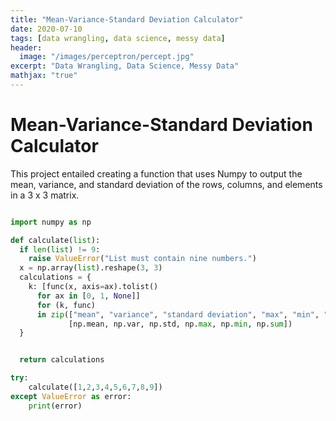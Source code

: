 ```yaml
---
title: "Mean-Variance-Standard Deviation Calculator"
date: 2020-07-10
tags: [data wrangling, data science, messy data]
header:
  image: "/images/perceptron/percept.jpg"
excerpt: "Data Wrangling, Data Science, Messy Data"
mathjax: "true"
---
```


# Mean-Variance-Standard Deviation Calculator

This project entailed creating a function that uses Numpy to output the mean, variance, and standard deviation of the rows, columns, and elements in a 3 x 3 matrix.


```python

import numpy as np

def calculate(list):
  if len(list) != 9:
    raise ValueError("List must contain nine numbers.")
  x = np.array(list).reshape(3, 3)
  calculations = {
    k: [func(x, axis=ax).tolist()
      for ax in [0, 1, None]] 
      for (k, func) 
      in zip(["mean", "variance", "standard deviation", "max", "min", "sum"], 
             [np.mean, np.var, np.std, np.max, np.min, np.sum])
  } 


  return calculations

try:
    calculate([1,2,3,4,5,6,7,8,9])
except ValueError as error:
    print(error)

```
